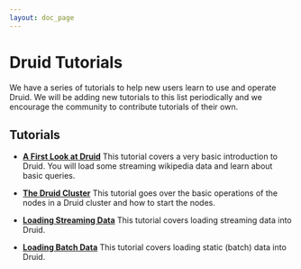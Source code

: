 ```yaml
---
layout: doc_page
---
```

# Druid Tutorials

We have a series of tutorials to help new users learn to use and operate Druid. We will be adding new tutorials to this list periodically and we encourage the community to contribute tutorials of their own.

## Tutorials

* **[A First Look at Druid](../tutorials/tutorial-a-first-look-at-druid.html)**
This tutorial covers a very basic introduction to Druid. You will load some streaming wikipedia data and learn about basic queries.

* **[The Druid Cluster](../tutorials/tutorial-the-druid-cluster.html)**
This tutorial goes over the basic operations of the nodes in a Druid cluster and how to start the nodes.

* **[Loading Streaming Data](../tutorials/tutorial-loading-streaming-data.html)**
This tutorial covers loading streaming data into Druid.

* **[Loading Batch Data](../tutorials/tutorial-loading-batch-data.html)**
This tutorial covers loading static (batch) data into Druid.

